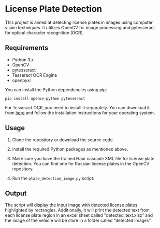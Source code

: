 # License Plate Detection

This project is aimed at detecting license plates in images using computer vision techniques. It utilizes OpenCV for image processing and pytesseract for optical character recognition (OCR).

## Requirements

- Python 3.x
- OpenCV
- pytesseract
- Tesseract OCR Engine
- openpyxl

You can install the Python dependencies using pip:

```
pip install opencv-python pytesseract
```

For Tesseract OCR, you need to install it separately. You can download it from [here](https://github.com/tesseract-ocr/tesseract) and follow the installation instructions for your operating system.

## Usage

1. Clone the repository or download the source code.

2. Install the required Python packages as mentioned above.

3. Make sure you have the trained Haar cascade XML file for license plate detection. You can find one for Russian license plates in the OpenCV repository.

4. Run the `plate_detection_image.py` script:

## Output

The script will display the input image with detected license plates highlighted by rectangles. Additionally, it will print the detected text from each license plate region in an excel sheet called "detected_text.xlsx" and the image of the vehicle will be store in a folder called "detected images".
